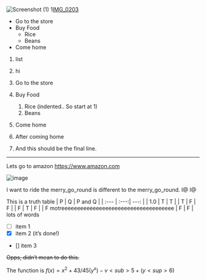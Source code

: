 ![Screenshot (1)](https://user-images.githubusercontent.com/122918549/214122685-50f8418e-f916-4a28-b65b-be6a14a21a22.png)
1[IMG_0203](Pictures)
* Go to the store
* Buy Food
    * Rice
    * Beans
* Come home

1. list
2. hi 

1. Go to the store
2. Buy Food
      1. Rice (indented.. So start at 1)
    6. Beans
1. Come home
2. After coming home
3. And this should be the final line.
*********


Lets go to amazon <https://www.amazon.com> 


![image](C:\Users\S555592\Pictures\Screenshots)

I want to ride the merry_go_round is 
different to the merry\_go\_round.
I\@
I@

This is a truth table
| P | Q | P and Q |
| :--- | :---:| ---: |
| 1.0  | T | T |
| T | F | F |
| F | T | F |
| F motreeeeeeeeeeeeeeeeeeeeeeeeeeeeeeeeeeee | F | F |
lots of words

- [ ] item 1
- [x] item 2 (it’s done!)
- [] item 3

~~Opps, didn’t mean to do this.~~

The function is $f(x) = x^2+43/45(y^x)-v<sub>5+(y<sup>6)$
